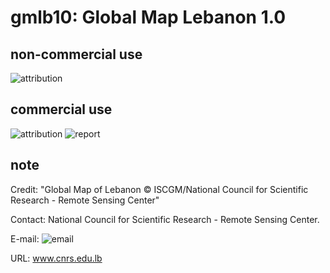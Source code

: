 # gmlb10: Global Map Lebanon 1.0
## non-commercial use
![attribution](https://globalmaps.github.io/globalmaps/attribution.png)
## commercial use
![attribution](https://globalmaps.github.io/globalmaps/attribution.png) ![report](https://globalmaps.github.io/globalmaps/report.png)

## note
Credit: "Global Map of Lebanon © ISCGM/National Council for Scientific Research - Remote Sensing Center"

Contact: National Council for Scientific Research - Remote Sensing Center.

E-mail: ![email](https://www.iscgm.org/gmd/images/email/lebanon.png)

URL: www.cnrs.edu.lb
